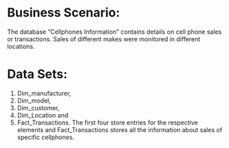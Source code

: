 # Business Scenario:
The database “Cellphones Information” contains details on
cell phone sales or transactions. Sales of different makes were monitored in different locations.
# Data Sets: 
1. Dim_manufacturer,
2. Dim_model,
3. Dim_customer,
4. Dim_Location and
5. Fact_Transactions.
The first four store entries for the respective elements and Fact_Transactions
stores all the information about sales of specific cellphones.
